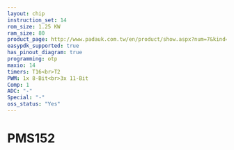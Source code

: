 ```yaml
---
layout: chip
instruction_set: 14
rom_size: 1.25 KW
ram_size: 80
product_page: http://www.padauk.com.tw/en/product/show.aspx?num=7&kind=41
easypdk_supported: true
has_pinout_diagram: true
programming: otp
maxio: 14
timers: T16<br>T2
PWM: 1x 8-Bit<br>3x 11-Bit
Comp: 1
ADC: "-"
Special: "-"
oss_status: "Yes"
---
```


# PMS152
